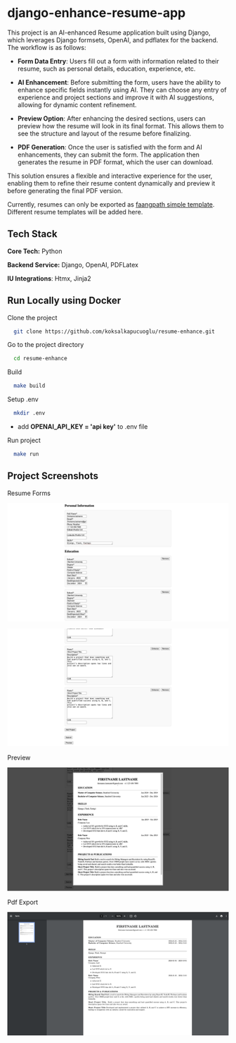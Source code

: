 # django-enhance-resume-app

This project is an AI-enhanced Resume application built using Django, which leverages Django formsets, OpenAI, and pdflatex for the backend. The workflow is as follows:

* **Form Data Entry**: Users fill out a form with information related to their resume, such as personal details, education, experience, etc.

* **AI Enhancement**: Before submitting the form, users have the ability to enhance specific fields instantly using AI. They can choose any entry of experience and project sections and improve it with AI suggestions, allowing for dynamic content refinement.

* **Preview Option**: After enhancing the desired sections, users can preview how the resume will look in its final format. This allows them to see the structure and layout of the resume before finalizing.

* **PDF Generation**: Once the user is satisfied with the form and AI enhancements, they can submit the form. The application then generates the resume in PDF format, which the user can download.

This solution ensures a flexible and interactive experience for the user, enabling them to refine their resume content dynamically and preview it before generating the final PDF version.

Currently, resumes can only be exported as [faangpath simple template](https://www.overleaf.com/latex/templates/faangpath-simple-template/npsfpdqnxmbc). Different resume templates will be added here.

## Tech Stack

**Core Tech:** Python

**Backend Service:** Django, OpenAI, PDFLatex

**IU Integrations**: Htmx, Jinja2

## Run Locally using Docker

Clone the project

```bash
  git clone https://github.com/koksalkapucuoglu/resume-enhance.git
```

Go to the project directory

```bash
  cd resume-enhance
```

Build

```bash
  make build
```

Setup .env

```bash
  mkdir .env
```
* add **OPENAI_API_KEY = 'api key'** to .env file

Run project

```bash
  make run
```

## Project Screenshots

Resume Forms

![Resume Form](https://github.com/koksalkapucuoglu/resume-enhance/blob/master/screenshots/resume_part1.png?raw=true)

![Resume Form](https://github.com/koksalkapucuoglu/resume-enhance/blob/master/screenshots/resume_part2.png?raw=true)


Preview

![Preview](https://github.com/koksalkapucuoglu/resume-enhance/blob/master/screenshots/preview.png?raw=true)


Pdf Export

![Pdf Export](https://github.com/koksalkapucuoglu/resume-enhance/blob/master/screenshots/pdf_export.png?raw=true)

